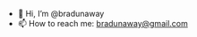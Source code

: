 - 👋 Hi, I’m @bradunaway
- 📫 How to reach me: bradunaway@gmail.com

<!---
bradunaway/bradunaway is a ✨ special ✨ repository because its `README.md` (this file) appears on your GitHub profile.
You can click the Preview link to take a look at your changes.
--->
